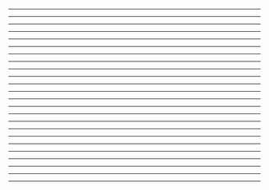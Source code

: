 <!--@include: 乡下人 第一季译后语.md-->

----

<!--@include: 乡下人 第一季开更通知.md-->

----

<!--@include: 鸟姐妹S3 译后语.md-->

----

<!--@include: 鸟姐妹S3开更通知.md-->

----

<!--@include: 克隆高校 第二季译后语.md-->

----

<!--@include: 微笑朋友 第一季译后语.md-->

----

<!--@include: 克隆高校 第二季开更通知.md-->

----

<!--@include: 间谍亚契 第十二季译后语.md-->

----

<!--@include: 恶搞之家 第二十季开更通知.md-->

----

<!--@include: 间谍亚契 第十二季开更通知.md-->

----

<!--@include: 间谍亚契 第一季重译开更通知.md-->

----

<!--@include: 十岁的汤姆 第一季译后语.md-->

----

<!--@include: 少年安乐死 第一季译后语.md-->

----

<!--@include: 十岁的汤姆 第一季开更通知.md-->

----

<!--@include: 少年安乐死 第一季开更通知.md-->

----

<!--@include: 教会男孩儿 第二季开更通知.md-->

----

<!--@include: 到了火星被劝退 第一季开更通知.md-->

----

<!--@include: 鸟姐妹的反差生活 第二季译后语.md-->

----

<!--@include: 鱿鱼仔的乡土生活 第十三季译后语.md-->

----

<!--@include: 鱿鱼仔的乡土生活 第十二季译后语.md-->

----

<!--@include: 鱿鱼仔的乡土生活 第十三季开更通知.md-->

----

<!--@include: 关于「漫迪字幕组」组织调整的说明.md-->

----

<!--@include: 分享「微笑朋友」里几个译名的翻译.md-->

----

<!--@include: 关于退出《银翼杀手：黑莲花》译制的说明.md-->

----
